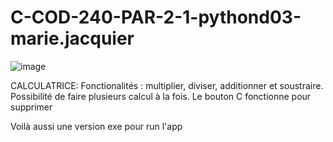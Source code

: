 # C-COD-240-PAR-2-1-pythond03-marie.jacquier
![image](https://user-images.githubusercontent.com/71257149/102473910-4bec2900-4058-11eb-862a-51ed8bd69ff0.png)

CALCULATRICE:
Fonctionalités : multiplier, diviser, additionner et soustraire. Possibilité de faire plusieurs calcul à la fois. Le bouton C fonctionne pour supprimer

Voilà aussi une version exe pour run l'app
